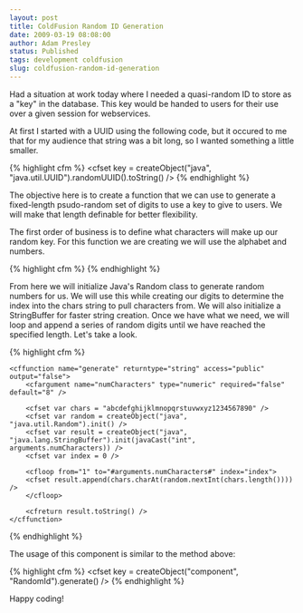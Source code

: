 ```yaml
---
layout: post
title: ColdFusion Random ID Generation
date: 2009-03-19 08:08:00
author: Adam Presley
status: Published
tags: development coldfusion
slug: coldfusion-random-id-generation
---
```


Had a situation at work today where I needed a quasi-random ID to store
as a "key" in the database. This key would be handed to users for their
use over a given session for webservices.  
  
At first I started with a UUID using the following code, but it occured
to me that for my audience that string was a bit long, so I wanted
something a little smaller.  

{% highlight cfm %}
<cfset key = createObject("java", "java.util.UUID").randomUUID().toString() />
{% endhighlight %}

The objective here is to create a function that we can use to generate a
fixed-length psudo-random set of digits to use a key to give to users.
We will make that length definable for better flexibility.  
  
The first order of business is to define what characters will make up
our random key. For this function we are creating we will use the
alphabet and numbers.  

{% highlight cfm %}
<cfset var chars = "abcdefghijklmnopqrstuvwxyz1234567890" />
{% endhighlight %}

From here we will initialize Java's Random class to generate random
numbers for us. We will use this while creating our digits to determine
the index into the chars string to pull characters from. We will also
initialize a StringBuffer for faster string creation. Once we have what
we need, we will loop and append a series of random digits until we have
reached the specified length. Let's take a look.  

{% highlight cfm %}
<cfcomponent name="RandomId">

	<cffunction name="generate" returntype="string" access="public" output="false">
		<cfargument name="numCharacters" type="numeric" required="false" default="8" />

		<cfset var chars = "abcdefghijklmnopqrstuvwxyz1234567890" />
		<cfset var random = createObject("java", "java.util.Random").init() />
		<cfset var result = createObject("java", "java.lang.StringBuffer").init(javaCast("int", arguments.numCharacters)) />
		<cfset var index = 0 />

		<cfloop from="1" to="#arguments.numCharacters#" index="index">
		<cfset result.append(chars.charAt(random.nextInt(chars.length()))) />
		</cfloop>

		<cfreturn result.toString() />
	</cffunction>

</cfcomponent>
{% endhighlight %}

The usage of this component is similar to the method above:  

{% highlight cfm %}
<cfset key = createObject("component", "RandomId").generate() />
{% endhighlight %}

Happy coding!
